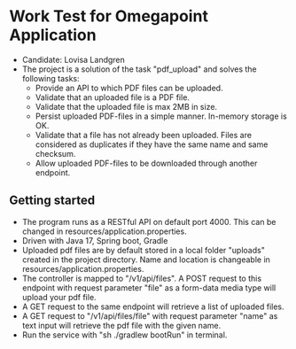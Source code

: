 # Work Test for Omegapoint Application
- Candidate: Lovisa Landgren
- The project is a solution of the task "pdf_upload" and solves the following tasks:
  - Provide an API to which PDF files can be uploaded.
  - Validate that an uploaded file is a PDF file.
  - Validate that the uploaded file is max 2MB in size.
  - Persist uploaded PDF-files in a simple manner. In-memory storage is OK.
  - Validate that a file has not already been uploaded. Files are considered as duplicates if they have the same name and same checksum.
  - Allow uploaded PDF-files to be downloaded through another endpoint.

## Getting started
- The program runs as a RESTful API on default port 4000. This can be changed in resources/application.properties.
- Driven with Java 17, Spring boot, Gradle
- Uploaded pdf files are by default stored in a local folder "uploads" created in the project directory. Name and location is changeable in resources/application.properties.
- The controller is mapped to "/v1/api/files". A POST request to this endpoint with request parameter "file" as a form-data media type will upload your pdf file.
- A GET request to the same endpoint will retrieve a list of uploaded files.
- A GET request to "/v1/api/files/file" with request parameter "name" as text input will retrieve the pdf file with the given name.
- Run the service with "sh ./gradlew bootRun" in terminal.
